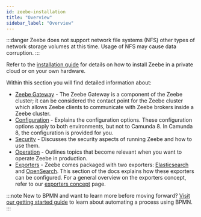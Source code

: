 ```yaml
---
id: zeebe-installation
title: "Overview"
sidebar_label: "Overview"
---
```


:::danger
Zeebe does not support network file systems (NFS) other types of network storage volumes at this time. Usage of NFS may cause data corruption.
:::

Refer to the [installation guide](/self-managed/setup/overview.md) for details on how to install Zeebe in a private cloud or on your own hardware.

Within this section you will find detailed information about:

- [Zeebe Gateway](zeebe-gateway/zeebe-gateway-overview.md) - The Zeebe Gateway is a component of the Zeebe cluster; it can be considered the contact point for the Zeebe cluster which allows Zeebe clients to communicate with Zeebe brokers inside a Zeebe cluster.
- [Configuration](configuration/configuration.md) - Explains the configuration options. These configuration options apply to both environments, but not to Camunda 8. In Camunda 8, the configuration is provided for you.
- [Security](security/security.md) - Discusses the security aspects of running Zeebe and how to use them.
- [Operation](operations/zeebe-in-production.md) - Outlines topics that become relevant when you want to operate Zeebe in production.
- [Exporters](exporters/exporters.md) - Zeebe comes packaged with two exporters: [Elasticsearch](exporters/elasticsearch-exporter.md) and [OpenSearch](exporters/opensearch-exporter.md). This section of the docs explains how these exporters can be configured. For a general overview on the exporters concept, refer to our [exporters concept](/self-managed/concepts/exporters.md) page.

:::note
New to BPMN and want to learn more before moving forward? [Visit our getting started guide](/components/modeler/bpmn/automating-a-process-using-bpmn.md) to learn about automating a process using BPMN.
:::
